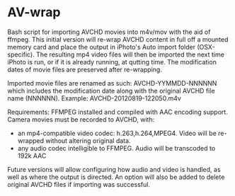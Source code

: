 AV-wrap
=======

Bash script for importing AVCHD movies into m4v/mov with the aid of ffmpeg.
This initial version will re-wrap AVCHD content in full off a mounted memory card and place the output in iPhoto's Auto import folder (OSX-specific). The resulting mp4 video files will then be imported the next time iPhoto is run, or if it is already running, at qutting time. The modification dates of movie files are preserved after re-wrapping.

Imported movie files are renamed as such:
AVCHD-YYMMDD-NNNNNN
which includes the modification date along with the original AVCHD file name (NNNNNN). Example:
AVCHD-20120819-122050.m4v

Requirements: FFMPEG installed and compiled with AAC encoding support.
Camera movies must be recorded to AVCHD, with:
* an mp4-compatible video codec: h.263,h.264,MPEG4. Video will be re-wrapped without altering original data.
* any audio codec intelligible to FFMPEG. Audio will be transcoded to 192k AAC

Future versions will allow configuring how audio and video is handled, as well as where the output is directed. An option will also be added to delete original AVCHD files if importing was successful.